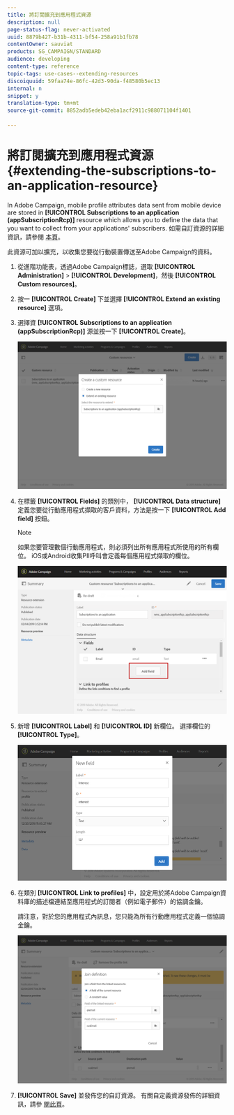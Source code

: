 ```yaml
---
title: 將訂閱擴充到應用程式資源
description: null
page-status-flag: never-activated
uuid: 8879b427-b31b-4311-bf54-258a91b1fb78
contentOwner: sauviat
products: SG_CAMPAIGN/STANDARD
audience: developing
content-type: reference
topic-tags: use-cases--extending-resources
discoiquuid: 59faa74e-86fc-42d3-90da-f48580b5ec13
internal: n
snippet: y
translation-type: tm+mt
source-git-commit: 8852adb5edeb42eba1acf2911c988071104f1401

---
```



# 將訂閱擴充到應用程式資源{#extending-the-subscriptions-to-an-application-resource}

In Adobe Campaign, mobile profile attributes data sent from mobile device are stored in **[!UICONTROL Subscriptions to an application (appSubscriptionRcp)]** resource which allows you to define the data that you want to collect from your applications&#39; subscribers. 如需自訂資源的詳細資訊，請參閱 [本頁](../../developing/using/key-steps-to-add-a-resource.md)。

此資源可加以擴充，以收集您要從行動裝置傳送至Adobe Campaign的資料。

1. 從進階功能表，透過Adobe Campaign標誌，選取 **[!UICONTROL Administration]** > **[!UICONTROL Development]**，然後 **[!UICONTROL Custom resources]**。
1. 按一 **[!UICONTROL Create]** 下並選擇 **[!UICONTROL Extend an existing resource]** 選項。
1. 選擇資 **[!UICONTROL Subscriptions to an application (appSubscriptionRcp)]** 源並按一下 **[!UICONTROL Create]**。

   ![](assets/in_app_personal_data_4.png)

1. 在標籤 **[!UICONTROL Fields]** 的類別中， **[!UICONTROL Data structure]** 定義您要從行動應用程式擷取的客戶資料，方法是按一下 **[!UICONTROL Add field]** 按鈕。

   >[!NOTE]
   >
   >如果您要管理數個行動應用程式，則必須列出所有應用程式所使用的所有欄位。 iOS或Android收集PII呼叫會定義每個應用程式擷取的欄位。

   ![](assets/in_app_personal_data.png)

1. 新增 **[!UICONTROL Label]** 和 **[!UICONTROL ID]** 新欄位。 選擇欄位的 **[!UICONTROL Type]**。

   ![](assets/schema_extension_uc9.png)

1. 在類別 **[!UICONTROL Link to profiles]** 中，設定用於將Adobe Campaign資料庫的描述檔連結至應用程式的訂閱者（例如電子郵件）的協調金鑰。

   請注意，對於您的應用程式內訊息，您只能為所有行動應用程式定義一個協調金鑰。

   ![](assets/in_app_personal_data_3.png)

1. **[!UICONTROL Save]** 並發佈您的自訂資源。 有關自定義資源發佈的詳細資訊，請參 [閱此頁](../../developing/using/updating-the-database-structure.md#publishing-a-custom-resource)。

